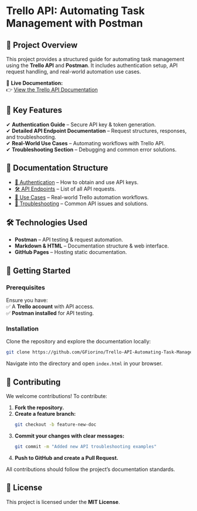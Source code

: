 # Trello API: Automating Task Management with Postman  

## 🚀 Project Overview  
This project provides a structured guide for automating task management using the **Trello API** and **Postman**. It includes authentication setup, API request handling, and real-world automation use cases.

📌 **Live Documentation:**  
👉 [View the Trello API Documentation](https://gfiorino.github.io/Trello-API-Automating-Task-Management-with-Postman/)  

## 🔑 Key Features  
✔ **Authentication Guide** – Secure API key & token generation.  
✔ **Detailed API Endpoint Documentation** – Request structures, responses, and troubleshooting.  
✔ **Real-World Use Cases** – Automating workflows with Trello API.  
✔ **Troubleshooting Section** – Debugging and common error solutions.  

## 📂 Documentation Structure  
- [🔐 Authentication](docs/authentication.html) – How to obtain and use API keys.  
- [🛠 API Endpoints](docs/endpoints/add-card.html) – List of all API requests.  
- [💑 Use Cases](docs/use-cases/automating-task-creation.html) – Real-world Trello automation workflows.  
- [🚿 Troubleshooting](docs/troubleshooting.html) – Common API issues and solutions.  

## 🛠️ Technologies Used  
- **Postman** – API testing & request automation.  
- **Markdown & HTML** – Documentation structure & web interface.  
- **GitHub Pages** – Hosting static documentation.  

## 🚀 Getting Started  
### Prerequisites  
Ensure you have:  
✅ A **Trello account** with API access.  
✅ **Postman installed** for API testing.  

### Installation  
Clone the repository and explore the documentation locally:  
```bash  
git clone https://github.com/GFiorino/Trello-API-Automating-Task-Management-with-Postman.git  
```  
Navigate into the directory and open `index.html` in your browser.  

## 🤝 Contributing  
We welcome contributions! To contribute:  
1. **Fork the repository.**  
2. **Create a feature branch:**  
   ```bash  
   git checkout -b feature-new-doc  
   ```  
3. **Commit your changes with clear messages:**  
   ```bash  
   git commit -m "Added new API troubleshooting examples"  
   ```  
4. **Push to GitHub and create a Pull Request.**  

All contributions should follow the project’s documentation standards.  

## 🐝 License  
This project is licensed under the **MIT License**.  

